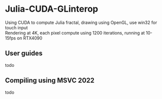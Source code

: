# Julia-CUDA-GLinterop
Using CUDA to compute Julia fractal, drawing using OpenGL, use win32 for touch input <br />
Rendering at 4K, each pixel compute using 1200 iterations, running at 10-15fps on RTX4090 <br />

## User guides
todo

## Compiling using MSVC 2022
todo

